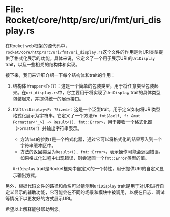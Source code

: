 # File: Rocket/core/http/src/uri/fmt/uri_display.rs

在Rocket web框架的源代码中，`rocket/core/http/src/uri/fmt/uri_display.rs`这个文件的作用是为URI类型提供了格式化展示的功能。具体来说，它定义了一个用于展示URI的`UriDisplay` trait，以及一些相关的结构体和实现。

接下来，我们来详细介绍一下每个结构体和trait的作用：

1. 结构体 `Wrapper<T>(T)`：这是一个简单的包装类型，用于将任意类型包装起来。在`uri_display.rs`中，它主要用于将实现了`UriDisplay` trait的具体类型包装起来，并提供统一的展示接口。

2. trait `UriDisplay<P: ?Sized>`：这是一个泛型trait，用于定义如何将URI类型格式化展示为字符串。它定义了一个方法`fn fmt(&self, f: &mut Formatter<'_>) -> Result<(), fmt::Error>`，用于接收一个格式化器（`Formatter`）并输出字符串表示。

   - 方法`fmt`的参数`f`是一个格式化器，通过它可以将格式化的结果写入到一个字符串缓冲区中。
   - 方法的返回类型为`Result<(), fmt::Error>`，表示操作可能会返回错误。如果格式化过程中出现错误，则会返回一个`fmt::Error`类型的值。

   `UriDisplay` trait是Rocket框架中自定义的一个特性，用于提供URI的自定义显示输出方式。

另外，根据代码文件的路径和命名可以猜测到`UriDisplay` trait是用于对URI进行自定义显示的辅助功能，它可能会在不同的场景和模块中被调用，以便在日志、调试等情况下以更友好的方式展示URI。

希望以上解释能够帮助到您。

